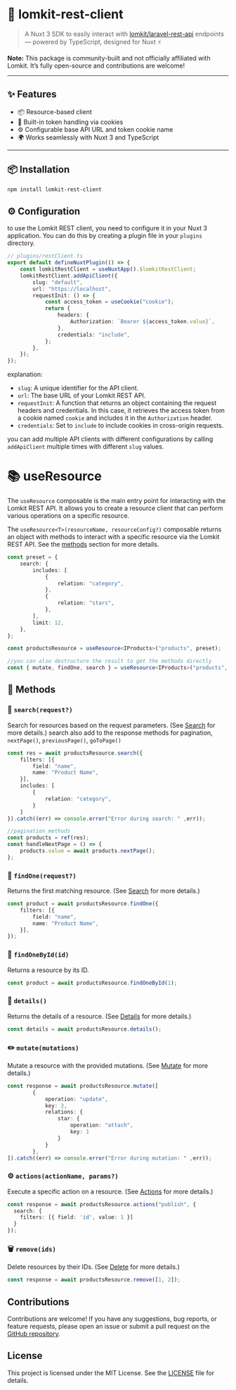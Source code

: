 # 🔗 lomkit-rest-client

> A Nuxt 3 SDK to easily interact with [lomkit/laravel-rest-api](https://github.com/lomkit/laravel-rest-api) endpoints — powered by TypeScript, designed for Nuxt ⚡️

**Note:** This package is community-built and not officially affiliated with Lomkit. It’s fully open-source and contributions are welcome!

---

## ✨ Features

-   📦 Resource-based client
-   🔐 Built-in token handling via cookies
-   ⚙️ Configurable base API URL and token cookie name
-   🌍 Works seamlessly with Nuxt 3 and TypeScript

---

## 📦 Installation

```bash
npm install lomkit-rest-client
```

## ⚙️ Configuration

to use the Lomkit REST client, you need to configure it in your Nuxt 3 application. You can do this by creating a plugin file in your `plugins` directory.

```typescript
// plugins/restClient.ts
export default defineNuxtPlugin(() => {
	const lomkitRestClient = useNuxtApp().$lomkitRestClient;
	lomkitRestClient.addApiClient({
		slug: "default",
		url: "https://localhost",
		requestInit: () => {
			const access_token = useCookie("cookie");
			return {
				headers: {
					Authorization: `Bearer ${access_token.value}`,
				},
				credentials: "include",
			};
		},
	});
});
```

explanation:

-   `slug`: A unique identifier for the API client.
-   `url`: The base URL of your Lomkit REST API.
-   `requestInit`: A function that returns an object containing the request headers and credentials. In this case, it retrieves the access token from a cookie named `cookie` and includes it in the `Authorization` header.
-   `credentials`: Set to `include` to include cookies in cross-origin requests.

you can add multiple API clients with different configurations by calling `addApiClient` multiple times with different `slug` values.

# 📚 useResource

The `useResource` composable is the main entry point for interacting with the Lomkit REST API. It allows you to create a resource client that can perform various operations on a specific resource.

The `useResource<T>(resourceName, resourceConfig?)` composable returns an object with methods to interact with a specific resource via the Lomkit REST API. See the [methods](#methods) section for more details.

```ts
const preset = {
	search: {
		includes: [
			{
				relation: "category",
			},
			{
				relation: "stars",
			},
		],
		limit: 12,
	},
};

const productsResource = useResource<IProducts>("products", preset);

//you can also destructure the result to get the methods directly
const { mutate, findOne, search } = useResource<IProducts>("products", preset);
```

## <a id="methods"></a> 🧩 Methods

### 🔎 `search(request?)`

Search for resources based on the request parameters. (See [Search](https://laravel-rest-api.lomkit.com/endpoints/search) for more details.)
search also add to the response methods for pagination, `nextPage()`, `previousPage()`, `goToPage()`

```TypeScript
const res = await productsResource.search({
    filters: [{
        field: "name",
        name: "Product Name",
    }],
    includes: [
        {
            relation: "category",
        }
    ]
}).catch((err) => console.error("Error during search: " ,err));

//pagination methods
const products = ref(res);
const handleNextPage = () => {
    products.value = await products.nextPage();
};

```

### 🔎 `findOne(request?)`

Returns the first matching resource. (See [Search](https://laravel-rest-api.lomkit.com/endpoints/search) for more details.)

```TypeScript
const product = await productsResource.findOne({
    filters: [{
        field: "name",
        name: "Product Name",
    }],
});
```

### 🔎 `findOneById(id)`

Returns a resource by its ID.

```TypeScript
const product = await productsResource.findOneById(1);
```

### 🧾 `details()`

Returns the details of a resource. (See [Details](https://laravel-rest-api.lomkit.com/endpoints/details) for more details.)

```TypeScript
const details = await productsResource.details();
```

### ✏️ `mutate(mutations)`

Mutate a resource with the provided mutations. (See [Mutate](https://laravel-rest-api.lomkit.com/endpoints/mutate) for more details.)

```TypeScript
const response = await productsResource.mutate([
        {
            operation: "update",
            key: 2,
            relations: {
                star: {
                    operation: "attach",
                    key: 1
                }
            }
        },
]).catch((err) => console.error("Error during mutation: " ,err));
```

### ⚙️ `actions(actionName, params?)`

Execute a specific action on a resource. (See [Actions](https://laravel-rest-api.lomkit.com/endpoints/actions) for more details.)

```TypeScript
const response = await productsResource.actions("publish", {
  search: {
    filters: [{ field: 'id', value: 1 }]
  }
});
```

### 🗑️ `remove(ids)`

Delete resources by their IDs. (See [Delete](https://laravel-rest-api.lomkit.com/endpoints/delete) for more details.)

```TypeScript
const response = await productsResource.remove([1, 2]);
```

## Contributions

Contributions are welcome! If you have any suggestions, bug reports, or feature requests, please open an issue or submit a pull request on the [GitHub repository](https://github.com/edepauw/lomkit-rest-client).

## License

This project is licensed under the MIT License. See the [LICENSE](./LICENSE) file for details.
